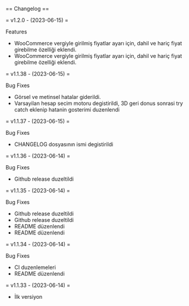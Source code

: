 == Changelog ==

= v1.2.0 - (2023-06-15) =


Features

* WooCommerce vergiyle girilmiş fiyatlar ayarı için, dahil ve hariç fiyat girebilme özelliği eklendi.
* WooCommerce vergiyle girilmiş fiyatlar ayarı için, dahil ve hariç fiyat girebilme özelliği eklendi.

= v1.1.38 - (2023-06-15) =


Bug Fixes

* Görsel ve metinsel hatalar giderildi.
* Varsayilan hesap secim motoru degistirildi, 3D geri donus sonrasi try catch eklenip hatanin gosterimi duzenlendi

= v1.1.37 - (2023-06-15) =


Bug Fixes

* CHANGELOG dosyasının ismi degistirildi

= v1.1.36 - (2023-06-14) =


Bug Fixes

* Github release duzeltildi

= v1.1.35 - (2023-06-14) =


Bug Fixes

* Github release duzeltildi
* Github release duzeltildi
* README düzenlendi
* README düzenlendi

= v1.1.34 - (2023-06-14) =


Bug Fixes

* CI duzenlemeleri
* README düzenlendi

= v1.1.33 - (2023-06-14) =

* İlk versiyon
